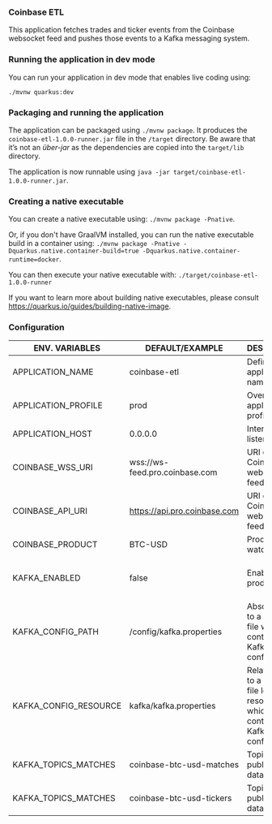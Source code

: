 ### Coinbase ETL

This application fetches trades and ticker events from the Coinbase websocket feed and pushes those events to a Kafka messaging system.

### Running the application in dev mode

You can run your application in dev mode that enables live coding using:
```
./mvnw quarkus:dev
```

### Packaging and running the application

The application can be packaged using `./mvnw package`.
It produces the `coinbase-etl-1.0.0-runner.jar` file in the `/target` directory.
Be aware that it’s not an _über-jar_ as the dependencies are copied into the `target/lib` directory.

The application is now runnable using `java -jar target/coinbase-etl-1.0.0-runner.jar`.

### Creating a native executable

You can create a native executable using: `./mvnw package -Pnative`.

Or, if you don't have GraalVM installed, you can run the native executable build in a container using: `./mvnw package -Pnative -Dquarkus.native.container-build=true -Dquarkus.native.container-runtime=docker`.

You can then execute your native executable with: `./target/coinbase-etl-1.0.0-runner`

If you want to learn more about building native executables, please consult https://quarkus.io/guides/building-native-image.

### Configuration

| ENV. VARIABLES | DEFAULT/EXAMPLE | DESCRIPTION | COMMENT |
| --- | --- | --- | --- |
| APPLICATION_NAME | coinbase-etl | Defines the application name | /
| APPLICATION_PROFILE | prod | Override application profile | /
| APPLICATION_HOST | 0.0.0.0 | Interfaces to listen on | /
| COINBASE_WSS_URI | wss://ws-feed.pro.coinbase.com | URI of the Coinbase websocket feed | Default to production
| COINBASE_API_URI | https://api.pro.coinbase.com | URI of the Coinbase websocket feed | Default to production
| COINBASE_PRODUCT | BTC-USD | Product to watch | https://api.pro.coinbase.com/products |
| KAFKA_ENABLED | false | Enable Kafka producers | Set to true to activate - If enabled, one of KAFKA_CONFIG_PATH or KAFKA_CONFIG_RESOURCEmust be defined |
| KAFKA_CONFIG_PATH | /config/kafka.properties | Absolute path to a property file which contains Kafka configuration | Mandatory if KAFKA_ENABLED=true - Value will be considered before KAFKA_CONFIG_RESOURCE |
| KAFKA_CONFIG_RESOURCE | kafka/kafka.properties | Relative path to a property file located in resources which contians Kafka configuration | Mandatory if KAFKA_ENABLED=true - Value will be considered before KAFKA_CONFIG_RESOURCE |
| KAFKA_TOPICS_MATCHES | coinbase-btc-usd-matches | Topic to publish trades data | Mandatory if KAFKA_ENABLED=true |
| KAFKA_TOPICS_MATCHES | coinbase-btc-usd-tickers | Topic to publish ticker data | Mandatory if KAFKA_ENABLED=true |
